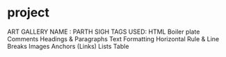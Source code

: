 # project
ART GALLERY
NAME : PARTH SIGH
TAGS USED:
HTML Boiler plate
Comments
Headings & Paragraphs 
Text Formatting
 Horizontal Rule & Line Breaks 
Images 
Anchors (Links) 
Lists 
Table
